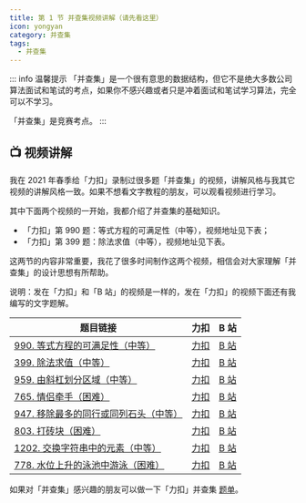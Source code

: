 ```yaml
---
title: 第 1 节 并查集视频讲解（请先看这里）
icon: yongyan
category: 并查集
tags:
  - 并查集
---
```


::: info 温馨提示
「并查集」是一个很有意思的数据结构，但它不是绝大多数公司算法面试和笔试的考点，如果你不感兴趣或者只是冲着面试和笔试学习算法，完全可以不学习。

「并查集」是竞赛考点。
:::

## :tv: 视频讲解

我在 2021 年春季给「力扣」录制过很多题「并查集」的视频，讲解风格与我其它视频的讲解风格一致。如果不想看文字教程的朋友，可以观看视频进行学习。

其中下面两个视频的一开始，我都介绍了并查集的基础知识。

+ 「力扣」第 990 题：等式方程的可满足性（中等），视频地址见下表；
+ 「力扣」第 399 题：除法求值（中等），视频地址见下表。

这两节的内容非常重要，我花了很多时间制作这两个视频，相信会对大家理解「并查集」的设计思想有所帮助。

说明：发在「力扣」和「B 站」的视频是一样的，发在「力扣」的视频下面还有我编写的文字题解。

| 题目链接                                                     | 力扣                                                         | B 站                                                |
| ------------------------------------------------------------ | ------------------------------------------------------------ | --------------------------------------------------- |
| [990. 等式方程的可满足性（中等）](https://leetcode-cn.com/problems/satisfiability-of-equality-equations/) | [力扣](https://leetcode-cn.com/problems/satisfiability-of-equality-equations/solution/deng-shi-fang-cheng-de-ke-man-zu-xing-by-leetcode-/) | [B 站](https://www.bilibili.com/video/BV1gz411i7kD) |
| [399. 除法求值（中等）](https://leetcode-cn.com/problems/evaluate-division/) | [力扣](https://leetcode-cn.com/problems/evaluate-division/solution/399-chu-fa-qiu-zhi-nan-du-zhong-deng-286-w45d/) | [B 站](https://www.bilibili.com/video/BV1Ko4y1f7eK) |
| [959. 由斜杠划分区域（中等）](https://leetcode-cn.com/problems/regions-cut-by-slashes/) | [力扣](https://leetcode-cn.com/problems/regions-cut-by-slashes/solution/you-xie-gang-hua-fen-qu-yu-by-leetcode-67xb/) | [B 站](https://www.bilibili.com/video/BV1Ry4y117HD) |
| [765. 情侣牵手（困难）](https://leetcode-cn.com/problems/couples-holding-hands/) | [力扣](https://leetcode-cn.com/problems/couples-holding-hands/solution/qing-lu-qian-shou-by-leetcode-gl1c/) | [B 站](https://www.bilibili.com/video/BV1pv411Y7wX) |
| [947. 移除最多的同行或同列石头（中等）](https://leetcode-cn.com/problems/most-stones-removed-with-same-row-or-column/) | [力扣](https://leetcode-cn.com/problems/most-stones-removed-with-same-row-or-column/solution/947-yi-chu-zui-duo-de-tong-xing-huo-tong-ezha/) | [B 站](https://www.bilibili.com/video/BV1Nr4y1K7Gj) |
| [803. 打砖块（困难）](https://leetcode-cn.com/problems/bricks-falling-when-hit/) | [力扣](https://leetcode-cn.com/problems/bricks-falling-when-hit/solution/803-da-zhuan-kuai-by-leetcode-r5kf/) | [B 站](https://www.bilibili.com/video/BV1Xv411W74B) |
| [1202. 交换字符串中的元素（中等）](https://leetcode-cn.com/problems/smallest-string-with-swaps/) | [力扣](https://leetcode-cn.com/problems/smallest-string-with-swaps/solution/1202-jiao-huan-zi-fu-chuan-zhong-de-yuan-wgab/) | [B 站](https://www.bilibili.com/video/BV1Yh41127VH) |
| [778. 水位上升的泳池中游泳（困难）](https://leetcode-cn.com/problems/swim-in-rising-water/) | [力扣](https://leetcode-cn.com/problems/swim-in-rising-water/solution/shui-wei-shang-sheng-de-yong-chi-zhong-y-862o/) | [B 站](https://www.bilibili.com/video/BV1kv4y1f7to) |


如果对「并查集」感兴趣的朋友可以做一下「力扣」并查集 [题单](https://leetcode-cn.com/tag/union-find/problemset/)。